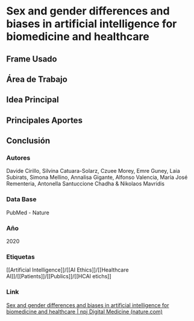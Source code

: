 # Sex and gender differences and biases in artificial intelligence for biomedicine  and healthcare

## Frame Usado
## Área de Trabajo
## Idea Principal
## Principales Aportes
## Conclusión

### Autores
Davide Cirillo, Silvina Catuara-Solarz, Czuee Morey, Emre Guney, Laia Subirats, Simona Mellino, Annalisa Gigante, Alfonso Valencia, María José Rementeria, Antonella Santuccione Chadha & Nikolaos Mavridis
### Data Base
PubMed - Nature
### Año
2020
### Etiquetas
[[Artificial Intelligence]]/[[AI Ethics]]/[[Healthcare AI]]/[[Patients]]/[[Publics]]/[[HCAI etichs]]
### Link
[Sex and gender differences and biases in artificial intelligence for biomedicine and healthcare | npj Digital Medicine (nature.com)](https://www.nature.com/articles/s41746-020-0288-5#citeas)



